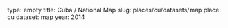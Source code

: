 type: empty
title: Cuba / National Map
slug: places/cu/datasets/map
place: cu
dataset: map
year: 2014
